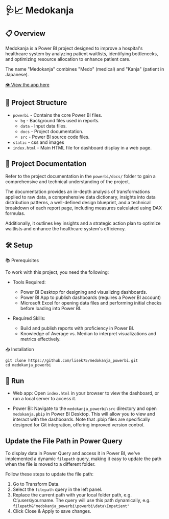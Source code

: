 # 🩺📈 Medokanja 

## 📋 Overview
Medokanja is a Power BI project designed to improve a hospital's healthcare system by analyzing patient waitlists, identifying bottlenecks, and optimizing resource allocation to enhance patient care.

The name "Medokanja" combines "Medo" (medical) and "Kanja" (patient in Japanese).

[👁️ View the app here](https://lisek75.github.io/medokanja_powerbi/)

## 📂 Project Structure
- `powerbi` - Contains the core Power BI files.
    - `bg` - Background files used in reports.
    - `data` - Input data files.
    - `docs` - Project documentation.
    - `src` - Power BI source code files.
- `static` - css and images
- `index.html` - Main HTML file for dashboard display in a web page.

## 📝 Project Documentation
Refer to the project documentation in the `powerbi/docs/` folder to gain a comprehensive and technical understanding of the project.

The documentation provides an in-depth analysis of transformations applied to raw data, a comprehensive data dictionary, insights into data distribution patterns, a well-defined design blueprint, and a technical breakdown of each report page, including measures calculated using DAX formulas. 

Additionally, it outlines key insights and a strategic action plan to optimize waitlists and enhance the healthcare system's efficiency.

## 🛠️ Setup

📚 Prerequisites

To work with this project, you need the following:
- Tools Required:
    - Power BI Desktop for designing and visualizing dashboards.
    - Power BI App to publish dashboards (requires a Power BI account)
    - Microsoft Excel for opening data files and performing initial checks before loading into Power BI.

- Required Skills:
    - Build and publish reports with proficiency in Power BI.
    - Knowledge of Average vs. Median to interpret visualizations and metrics effectively.

📥 Installation

```
git clone https://github.com/lisek75/medokanja_powerbi.git
cd medokanja_powerbi
```

## 🚀 Run

- Web app: Open `index.html` in your browser to view the dashboard, or run a local server to access it.

- Power BI: Navigate to the `medokanja_powerbi\src` directory and open `medokanja.pbip` in Power BI Desktop. This will allow you to view and interact with the dashboards. Note that .pbip files are specifically designed for Git integration, offering improved version control.


## Update the File Path in Power Query
To display data in Power Query and access it in Power BI, we've implemented a dynamic `filepath` query, making it easy to update the path when the file is moved to a different folder.

Follow these steps to update the file path:
1. Go to Transform Data.
2. Select the `filepath` query in the left panel.
3. Replace the current path with your local folder path, e.g. C:\users\yourname. The query will use this path dynamically, e.g. `filepath&"medokanja_powerbi\powerbi\data\Inpatient" `
4. Click Close & Apply to save changes.